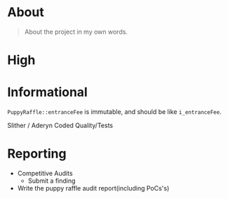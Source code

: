 # About

> About the project in my own words.

# High

# Informational

`PuppyRaffle::entranceFee` is immutable, and should be like `i_entranceFee`.


Slither / Aderyn
Coded Quality/Tests

# Reporting

- Competitive Audits
    - Submit a finding
- Write the puppy raffle audit report(including PoCs's)